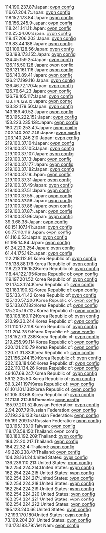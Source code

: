 114.190.237.87:Japan: [ovpn config](vpn/114_190_237_87.ovpn)  
116.67.204.7:Japan: [ovpn config](vpn/116_67_204_7.ovpn)  
118.152.173.84:Japan: [ovpn config](vpn/118_152_173_84.ovpn)  
118.156.245.9:Japan: [ovpn config](vpn/118_156_245_9.ovpn)  
118.241.141.11:Japan: [ovpn config](vpn/118_241_141_11.ovpn)  
119.25.24.86:Japan: [ovpn config](vpn/119_25_24_86.ovpn)  
119.47.206.203:Japan: [ovpn config](vpn/119_47_206_203.ovpn)  
119.83.44.188:Japan: [ovpn config](vpn/119_83_44_188.ovpn)  
121.109.128.56:Japan: [ovpn config](vpn/121_109_128_56.ovpn)  
123.198.173.155:Japan: [ovpn config](vpn/123_198_173_155.ovpn)  
124.45.159.25:Japan: [ovpn config](vpn/124_45_159_25.ovpn)  
126.115.50.128:Japan: [ovpn config](vpn/126_115_50_128.ovpn)  
126.121.161.116:Japan: [ovpn config](vpn/126_121_161_116.ovpn)  
126.140.89.41:Japan: [ovpn config](vpn/126_140_89_41.ovpn)  
126.217.199.116:Japan: [ovpn config](vpn/126_217_199_116.ovpn)  
126.46.72.170:Japan: [ovpn config](vpn/126_46_72_170.ovpn)  
126.76.64.23:Japan: [ovpn config](vpn/126_76_64_23.ovpn)  
126.79.105.117:Japan: [ovpn config](vpn/126_79_105_117.ovpn)  
133.114.129.15:Japan: [ovpn config](vpn/133_114_129_15.ovpn)  
133.32.179.50:Japan: [ovpn config](vpn/133_32_179_50.ovpn)  
143.189.40.52:Japan: [ovpn config](vpn/143_189_40_52.ovpn)  
153.195.222.152:Japan: [ovpn config](vpn/153_195_222_152.ovpn)  
153.223.235.128:Japan: [ovpn config](vpn/153_223_235_128.ovpn)  
180.220.253.40:Japan: [ovpn config](vpn/180_220_253_40.ovpn)  
202.140.202.248:Japan: [ovpn config](vpn/202_140_202_248.ovpn)  
203.140.246.210:Japan: [ovpn config](vpn/203_140_246_210.ovpn)  
219.100.37.104:Japan: [ovpn config](vpn/219_100_37_104.ovpn)  
219.100.37.105:Japan: [ovpn config](vpn/219_100_37_105.ovpn)  
219.100.37.107:Japan: [ovpn config](vpn/219_100_37_107.ovpn)  
219.100.37.13:Japan: [ovpn config](vpn/219_100_37_13.ovpn)  
219.100.37.177:Japan: [ovpn config](vpn/219_100_37_177.ovpn)  
219.100.37.182:Japan: [ovpn config](vpn/219_100_37_182.ovpn)  
219.100.37.19:Japan: [ovpn config](vpn/219_100_37_19.ovpn)  
219.100.37.31:Japan: [ovpn config](vpn/219_100_37_31.ovpn)  
219.100.37.49:Japan: [ovpn config](vpn/219_100_37_49.ovpn)  
219.100.37.51:Japan: [ovpn config](vpn/219_100_37_51.ovpn)  
219.100.37.55:Japan: [ovpn config](vpn/219_100_37_55.ovpn)  
219.100.37.58:Japan: [ovpn config](vpn/219_100_37_58.ovpn)  
219.100.37.86:Japan: [ovpn config](vpn/219_100_37_86.ovpn)  
219.100.37.87:Japan: [ovpn config](vpn/219_100_37_87.ovpn)  
219.100.37.96:Japan: [ovpn config](vpn/219_100_37_96.ovpn)  
39.3.68.38:Japan: [ovpn config](vpn/39_3_68_38.ovpn)  
60.151.107.141:Japan: [ovpn config](vpn/60_151_107_141.ovpn)  
60.77.110.116:Japan: [ovpn config](vpn/60_77_110_116.ovpn)  
61.116.6.53:Japan: [ovpn config](vpn/61_116_6_53.ovpn)  
61.195.14.84:Japan: [ovpn config](vpn/61_195_14_84.ovpn)  
61.24.223.254:Japan: [ovpn config](vpn/61_24_223_254.ovpn)  
61.44.175.142:Japan: [ovpn config](vpn/61_44_175_142.ovpn)  
112.218.112.91:Korea Republic of: [ovpn config](vpn/112_218_112_91.ovpn)  
115.138.88.176:Korea Republic of: [ovpn config](vpn/115_138_88_176.ovpn)  
118.223.116.152:Korea Republic of: [ovpn config](vpn/118_223_116_152.ovpn)  
118.44.122.195:Korea Republic of: [ovpn config](vpn/118_44_122_195.ovpn)  
119.197.201.52:Korea Republic of: [ovpn config](vpn/119_197_201_52.ovpn)  
121.174.3.124:Korea Republic of: [ovpn config](vpn/121_174_3_124.ovpn)  
121.183.190.52:Korea Republic of: [ovpn config](vpn/121_183_190_52.ovpn)  
125.133.41.42:Korea Republic of: [ovpn config](vpn/125_133_41_42.ovpn)  
125.133.57.206:Korea Republic of: [ovpn config](vpn/125_133_57_206.ovpn)  
125.133.67.182:Korea Republic of: [ovpn config](vpn/125_133_67_182.ovpn)  
175.205.167.127:Korea Republic of: [ovpn config](vpn/175_205_167_127.ovpn)  
183.108.160.112:Korea Republic of: [ovpn config](vpn/183_108_160_112.ovpn)  
210.99.30.244:Korea Republic of: [ovpn config](vpn/210_99_30_244.ovpn)  
211.110.172.118:Korea Republic of: [ovpn config](vpn/211_110_172_118.ovpn)  
211.204.78.9:Korea Republic of: [ovpn config](vpn/211_204_78_9.ovpn)  
218.152.73.238:Korea Republic of: [ovpn config](vpn/218_152_73_238.ovpn)  
219.255.99.114:Korea Republic of: [ovpn config](vpn/219_255_99_114.ovpn)  
220.121.210.79:Korea Republic of: [ovpn config](vpn/220_121_210_79.ovpn)  
220.71.31.83:Korea Republic of: [ovpn config](vpn/220_71_31_83.ovpn)  
221.156.244.159:Korea Republic of: [ovpn config](vpn/221_156_244_159.ovpn)  
222.108.184.66:Korea Republic of: [ovpn config](vpn/222_108_184_66.ovpn)  
222.110.134.26:Korea Republic of: [ovpn config](vpn/222_110_134_26.ovpn)  
49.167.69.247:Korea Republic of: [ovpn config](vpn/49_167_69_247.ovpn)  
59.12.205.50:Korea Republic of: [ovpn config](vpn/59_12_205_50.ovpn)  
59.3.241.197:Korea Republic of: [ovpn config](vpn/59_3_241_197.ovpn)  
61.101.101.138:Korea Republic of: [ovpn config](vpn/61_101_101_138.ovpn)  
61.105.33.68:Korea Republic of: [ovpn config](vpn/61_105_33_68.ovpn)  
217.138.212.58:Romania: [ovpn config](vpn/217_138_212_58.ovpn)  
185.97.201.52:Russian Federation: [ovpn config](vpn/185_97_201_52.ovpn)  
2.94.207.79:Russian Federation: [ovpn config](vpn/2_94_207_79.ovpn)  
37.193.26.133:Russian Federation: [ovpn config](vpn/37_193_26_133.ovpn)  
95.191.209.157:Russian Federation: [ovpn config](vpn/95_191_209_157.ovpn)  
123.195.133.10:Taiwan: [ovpn config](vpn/123_195_133_10.ovpn)  
118.173.58.150:Thailand: [ovpn config](vpn/118_173_58_150.ovpn)  
180.180.192.209:Thailand: [ovpn config](vpn/180_180_192_209.ovpn)  
184.22.20.217:Thailand: [ovpn config](vpn/184_22_20_217.ovpn)  
184.22.32.4:Thailand: [ovpn config](vpn/184_22_32_4.ovpn)  
49.228.238.47:Thailand: [ovpn config](vpn/49_228_238_47.ovpn)  
104.28.161.24:United States: [ovpn config](vpn/104_28_161_24.ovpn)  
136.239.110.213:United States: [ovpn config](vpn/136_239_110_213.ovpn)  
162.254.224.214:United States: [ovpn config](vpn/162_254_224_214.ovpn)  
162.254.224.215:United States: [ovpn config](vpn/162_254_224_215.ovpn)  
162.254.224.217:United States: [ovpn config](vpn/162_254_224_217.ovpn)  
162.254.224.218:United States: [ovpn config](vpn/162_254_224_218.ovpn)  
162.254.224.219:United States: [ovpn config](vpn/162_254_224_219.ovpn)  
162.254.224.220:United States: [ovpn config](vpn/162_254_224_220.ovpn)  
162.254.224.221:United States: [ovpn config](vpn/162_254_224_221.ovpn)  
162.254.224.222:United States: [ovpn config](vpn/162_254_224_222.ovpn)  
195.123.240.66:United States: [ovpn config](vpn/195_123_240_66.ovpn)  
72.193.170.180:United States: [ovpn config](vpn/72_193_170_180.ovpn)  
73.109.204.201:United States: [ovpn config](vpn/73_109_204_201.ovpn)  
113.173.183.79:Viet Nam: [ovpn config](vpn/113_173_183_79.ovpn)  
